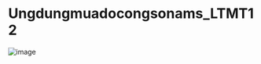 # Ungdungmuadocongsonams_LTMT12
![image](https://user-images.githubusercontent.com/101507047/198866431-78a61949-22ef-4282-a5ae-51ea7a7e4a5b.png)
